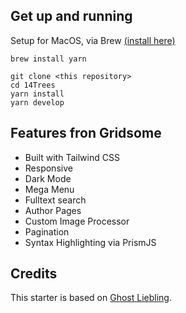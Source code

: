 ## Get up and running 

Setup for MacOS, via Brew [(install here)](https://brew.sh/)
```
brew install yarn 

git clone <this repository>
cd 14Trees
yarn install
yarn develop
```

## Features fron Gridsome

* Built with Tailwind CSS
* Responsive 
* Dark Mode
* Mega Menu
* Fulltext search
* Author Pages
* Custom Image Processor 
* Pagination
* Syntax Highlighting via PrismJS

## Credits

This starter is based on [Ghost Liebling](https://github.com/eddiesigner/liebling).
